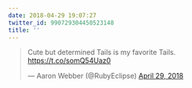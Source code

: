 ```yaml
---
date: 2018-04-29 19:07:27
twitter_id: 990729304450523148
title: ''
---
```


<blockquote class="twitter-tweet"><p lang="en" dir="ltr">Cute but determined Tails is my favorite Tails. <a href="https://t.co/somQ54Uaz0">https://t.co/somQ54Uaz0</a></p>&mdash; Aaron Webber (@RubyEclipse) <a href="https://twitter.com/RubyEclipse/status/990721066728280064?ref_src=twsrc%5Etfw">April 29, 2018</a></blockquote>
<script async src="https://platform.twitter.com/widgets.js" charset="utf-8"></script>

